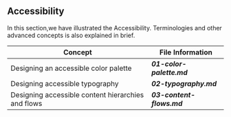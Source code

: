 ## Accessibility

In this section,we have illustrated the Accessibility.
Terminologies and other advanced concepts is also explained in brief.

Concept                                             |  File Information
--------------                                      | ------------
Designing an accessible color palette               | ***01-color-palette.md***
Designing accessible typography                     | ***02-typography.md***
Designing accessible content hierarchies and flows  | ***03-content-flows.md***